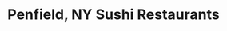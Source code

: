 ---
layout: city
title: Penfield, NY Sushi Restaurants
permalink: /new-york/penfield/
stateAbbr: NY
stateName: New York
cityName: Penfield
---
